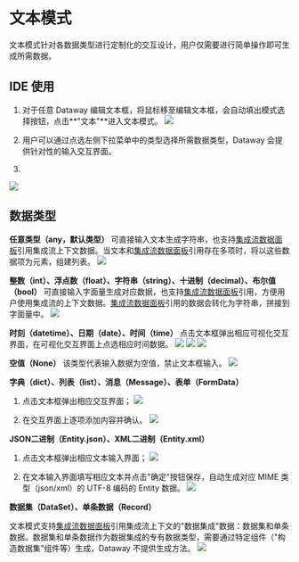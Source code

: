 #  <span id='text'></span>文本模式

文本模式针对各数据类型进行定制化的交互设计，用户仅需要进行简单操作即可生成所需数据。

## IDE 使用
1. 对于任意 Dataway 编辑文本框，将鼠标移至编辑文本框，会自动填出模式选择按钮，点击**"文本"**进入文本模式。
![](https://qcloudimg.tencent-cloud.cn/raw/c0c03023f2d1dde394c1ceace3a0f7d1.png)

2. 用户可以通过点选左侧下拉菜单中的类型选择所需数据类型，Dataway 会提供针对性的输入交互界面。
3. 
![](https://qcloudimg.tencent-cloud.cn/raw/eec07245b0141caa90244028157ca044.png)

## 数据类型

**任意类型（any，默认类型）**
可直接输入文本生成字符串，也支持[集成流数据面板](../Dataway文档/基础概念.md#dataref)引用集成流上下文数据。当文本和[集成流数据面板](../Dataway文档/基础概念.md#dataref)引用存在多项时，将以这些数据项为元素，组建列表。
![](https://qcloudimg.tencent-cloud.cn/raw/99a1339871cb8b17470a8ba39e57279d.png)


**整数（int）、浮点数（float）、字符串（string）、十进制（decimal）、布尔值（bool）**
可直接输入字面量生成对应数据，也支持[集成流数据面板](../Dataway文档/基础概念.md#dataref)引用，方便用户使用集成流的上下文数据。[集成流数据面板](../Dataway文档/基础概念.md#dataref)引用的数据会转化为字符串，拼接到字面量中。
![](https://qcloudimg.tencent-cloud.cn/raw/c9da06080ba20c3e750c9c54b41d4698.png)


**时刻（datetime）、日期（date）、时间（time）**
点击文本框弹出相应可视化交互界面，在可视化交互界面上点选相应时间数据。
![](https://qcloudimg.tencent-cloud.cn/raw/43f4d105d4a91db9870370215c72de60.png)
![](https://qcloudimg.tencent-cloud.cn/raw/78cc7acef9acb7e7ac2c588bc96227dc.png)
![](https://qcloudimg.tencent-cloud.cn/raw/b5aa72ce975b688fd98299c7f0641c3b.png)


**空值（None）**
该类型代表输入数据为空值，禁止文本框输入。
![](https://qcloudimg.tencent-cloud.cn/raw/e4974381af8db7671df69745a1fb1bae.png)


**字典（dict）、列表（list）、消息（Message）、表单（FormData）**
1. 点击文本框弹出相应交互界面；
![](https://qcloudimg.tencent-cloud.cn/raw/55c6cc1e164870911993951565ff80c7.png)

2. 在交互界面上逐项添加内容并确认。
![](https://qcloudimg.tencent-cloud.cn/raw/f2d209a390d6132c60bfb9f5fa1b1f3a.png)

**JSON二进制（Entity.json）、XML二进制（Entity.xml）**
1. 点击文本框弹出相应文本输入界面；
![](https://qcloudimg.tencent-cloud.cn/raw/5777c31eb67eb33404ef39c5ab30e278.png)

2. 在文本输入界面填写相应文本并点击"确定"按钮保存，自动生成对应 MIME 类型（json/xml）的 UTF-8 编码的 Entity 数据。
![](https://qcloudimg.tencent-cloud.cn/raw/5d1240b9b3e98800f88e87dc974bd360.png)

**数据集（DataSet）、单条数据（Record）**

文本模式支持[集成流数据面板](../Dataway文档/基础概念.md#dataref)引用集成流上下文的"数据集成"数据：数据集和单条数据。数据集和单条数据作为数据集成的专有数据类型，需要通过特定组件（"构造数据集"组件等）生成，Dataway 不提供生成方法。
![](https://qcloudimg.tencent-cloud.cn/raw/78fdbaf25bdc5c163379d40d926486db.png)
